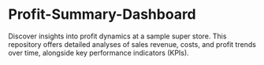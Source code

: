 # Profit-Summary-Dashboard
Discover insights into profit dynamics at a sample super store. This repository offers detailed analyses of sales revenue, costs, and profit trends over time, alongside key performance indicators (KPIs).

